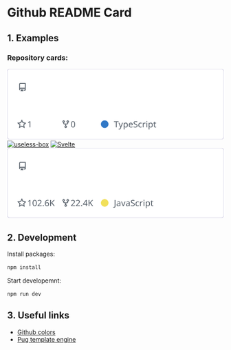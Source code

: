 # Github README Card

## 1. Examples

### Repository cards:

[![github readme card](https://raw.githubusercontent.com/MR-Addict/github-readme-card/output/repocards/github-readme-card.svg)](https://github.com/MR-Addict/github-readme-card/)
[![useless-box](https://raw.githubusercontent.com/MR-Addict/github-readme-card/output/repocards/useless-box.svg)](https://github.com/MR-Addict/useless-box/)
[![Svelte](https://raw.githubusercontent.com/MR-Addict/github-readme-card/output/repocards/svelte.svg)](https://github.com/sveltejs/svelte/)
[![Next.js](https://raw.githubusercontent.com/MR-Addict/github-readme-card/output/repocards/next.js.svg)](https://github.com/vercel/next.js/)

## 2. Development

Install packages:

```bash
npm install
```

Start developemnt:

```bash
npm run dev
```

## 3. Useful links

- [Github colors](https://github.com/ozh/github-colors)
- [Pug template engine](https://github.com/pugjs/pug)
